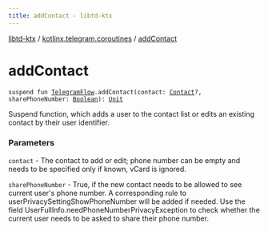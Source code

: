 ```yaml
---
title: addContact - libtd-ktx
---
```


[libtd-ktx](../index.html) / [kotlinx.telegram.coroutines](index.html) / [addContact](./add-contact.html)

# addContact

`suspend fun `[`TelegramFlow`](../kotlinx.telegram.core/-telegram-flow/index.html)`.addContact(contact: `[`Contact`](https://tdlibx.github.io/td/docs/org/drinkless/td/libcore/telegram/TdApi/Contact.html)`?, sharePhoneNumber: `[`Boolean`](https://kotlinlang.org/api/latest/jvm/stdlib/kotlin/-boolean/index.html)`): `[`Unit`](https://kotlinlang.org/api/latest/jvm/stdlib/kotlin/-unit/index.html)

Suspend function, which adds a user to the contact list or edits an existing contact by their
user identifier.

### Parameters

`contact` - The contact to add or edit; phone number can be empty and needs to be specified
only if known, vCard is ignored.

`sharePhoneNumber` - True, if the new contact needs to be allowed to see current user's phone
number. A corresponding rule to userPrivacySettingShowPhoneNumber will be added if needed. Use the
field UserFullInfo.needPhoneNumberPrivacyException to check whether the current user needs to be
asked to share their phone number.